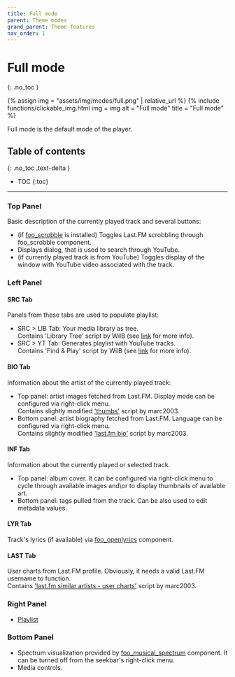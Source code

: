 ```yaml
---
title: Full mode
parent: Theme modes
grand_parent: Theme features
nav_order: 1
---
```


# Full mode
{: .no_toc }

{% assign img = "assets/img/modes/full.png" | relative_url %}
{% include functions/clickable_img.html
  img = img
  alt = "Full mode"
  title = "Full mode"
%}

Full mode is the default mode of the player.

## Table of contents
{: .no_toc .text-delta }

* TOC
{:toc}

---

### Top Panel

Basic description of the currently played track and several buttons:
- (if [foo_scrobble](https://github.com/gix/foo_scrobble) is installed) Toggles Last.FM scrobbling through foo_scrobble component.
- Displays dialog, that is used to search through YouTube.
- (if currently played track is from YouTube) Toggles display of the window with YouTube video associated with the track.

### Left Panel

#### SRC Tab

Panels from these tabs are used to populate playlist:
- SRC > LIB Tab: Your media library as tree.  
  Contains 'Library Tree' script by WilB (see [link](https://hydrogenaud.io/index.php/topic,110938.0.html) for more info).  
- SRC > YT Tab: Generates playlist with YouTube tracks.  
  Contains 'Find & Play' script by WilB (see [link](https://hydrogenaud.io/index.php/topic,105522.0.html) for more info).

#### BIO Tab

Information about the artist of the currently played track:
- Top panel: artist images fetched from Last.FM. Display mode can be configured via right-click menu.  
  Contains slightly modified ['thumbs'](https://github.com/TheQwertiest/smp_2003/blob/master/thumbs.js) script by marc2003.
- Bottom panel: artist biography fetched from Last.FM. Language can be configured via right-click menu.  
  Contains slightly modified ['last.fm bio'](https://github.com/TheQwertiest/smp_2003/blob/master/last.fm%20bio.js) script by marc2003.

#### INF Tab 

Information about the currently played or selected track.
- Top panel: album cover. It can be configured via right-click menu to cycle through available images and\or to display thumbnails of available art.
- Bottom panel: tags pulled from the track. Can be also used to edit metadata values.

#### LYR Tab 

Track's lyrics (if available) via [foo_openlyrics](https://www.foobar2000.org/components/view/foo_openlyrics) component.

#### LAST Tab 

User charts from Last.FM profile. Obviously, it needs a valid Last.FM username to function.   
Contains ['last.fm similar artists - user charts'](https://github.com/TheQwertiest/smp_2003/blob/master/last.fm%20similar%20artists%20%2B%20user%20charts%20%2B%20recent%20tracks.js) script by marc2003.

### Right Panel

- [Playlist](../panels/playlist_panel.md)

### Bottom Panel

- Spectrum visualization provided by [foo_musical_spectrum](https://hydrogenaud.io/index.php/topic,97404.msg814844.html) component. It can be turned off from the seekbar's right-click menu.
- Media controls.
